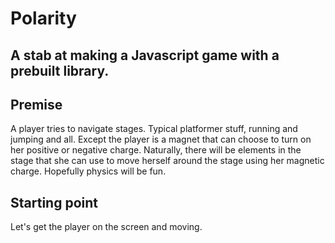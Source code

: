 # Polarity

## A stab at making a Javascript game with a prebuilt library.

## Premise

A player tries to navigate stages.  Typical platformer stuff, running and jumping and all.  Except the player is a magnet that can choose to turn on her positive or negative charge.  Naturally, there will be elements in the stage that she can use to move herself around the stage using her magnetic charge.  Hopefully physics will be fun.

## Starting point

Let's get the player on the screen and moving.


